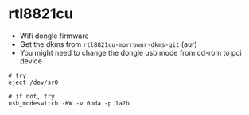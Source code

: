 # rtl8821cu

- Wifi dongle firmware
- Get the dkms from `rtl8821cu-morrownr-dkms-git` (aur)
- You might need to change the dongle usb mode from cd-rom to pci device

```shell
# try
eject /dev/sr0

# if not, try
usb_modeswitch -KW -v 0bda -p 1a2b
```
